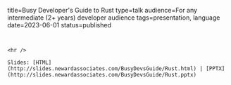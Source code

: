 title=Busy Developer's Guide to Rust
type=talk
audience=For any intermediate (2+ years) developer audience
tags=presentation, language
date=2023-06-01
status=published
~~~~~~

    
<hr />

Slides: [HTML](http://slides.newardassociates.com/BusyDevsGuide/Rust.html) | [PPTX](http://slides.newardassociates.com/BusyDevsGuide/Rust.pptx)
